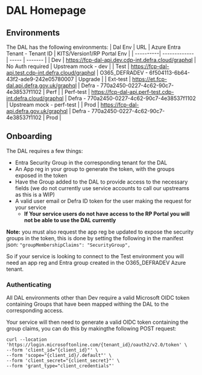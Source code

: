 # DAL Homepage

## Environments

The DAL has the following environments:
| Dal Env | URL | Azure Entra Tenant - Tenant ID | KITS/Version1/RP Portal Env |
| ----------| ------------- | ----- | ------- |
| Dev | https://fcp-dal-api.dev.cdp-int.defra.cloud/graphql | No Auth required | Upstream mock - dev |
| Test | https://fcp-dal-api.test.cdp-int.defra.cloud/graphql | O365_DEFRADEV - 6f504113-6b64-43f2-ade9-242e05780007 | Upgrade |
| Ext-test | https://et.fcp-dal.api.defra.gov.uk/graphql | Defra - 770a2450-0227-4c62-90c7-4e38537f1102 | Perf |
| Perf-test | https://fcp-dal-api.perf-test.cdp-int.defra.cloud/graphql | Defra - 770a2450-0227-4c62-90c7-4e38537f1102 | Upstream mock - perf-test |
| Prod | https://fcp-dal-api.defra.gov.uk/graphql | Defra - 770a2450-0227-4c62-90c7-4e38537f1102 | Prod |

## Onboarding

The DAL requires a few things:

- Entra Security Group in the corresponding tenant for the DAL
- An App reg in your group to generate the token, with the groups exposed in the token
- Have the Group added to the DAL to provide access to the necessary fields (we do not currently use service accounts to call our upstreams as this is a WIP)
- A valid user email or Defra ID token for the user making the request for your service
  - **If Your service users do not have access to the RP Portal you will not be able to use the DAL currently**

**Note:** you must also request the app reg be updated to expose the security groups in the token, this is done by setting the following in the manifest json:
`"groupMembershipClaims": "SecurityGroup",`

So if your service is looking to connect to the Test environment you will need an app reg and Entra group created in the O365_DEFRADEV Azure tenant.

### Authenticating

All DAL environments other than Dev require a valid Microsoft OIDC token containing Groups that have been mapped withing the DAL to the corresponding access.

Your service will then need to generate a valid OIDC token containing the group claims,
you can do this by makingthe following POST request:

```
curl --location 'https://login.microsoftonline.com/{tenant_id}/oauth2/v2.0/token' \
--form 'client_id="{client_id}"' \
--form 'scope="{client_id}/.default"' \
--form 'client_secret="{client_secret}"' \
--form 'grant_type="client_credentials"'
```
